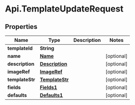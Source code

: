 # Api.TemplateUpdateRequest

## Properties

Name | Type | Description | Notes
------------ | ------------- | ------------- | -------------
**templateId** | **String** |  | 
**name** | [**Name**](Name.md) |  | [optional] 
**description** | [**Description**](Description.md) |  | [optional] 
**imageRef** | [**ImageRef**](ImageRef.md) |  | [optional] 
**templateStr** | [**TemplateStr**](TemplateStr.md) |  | [optional] 
**fields** | [**Fields1**](Fields1.md) |  | [optional] 
**defaults** | [**Defaults1**](Defaults1.md) |  | [optional] 


